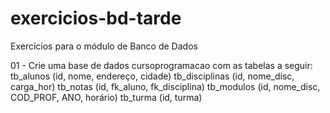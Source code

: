 # exercicios-bd-tarde
Exercícios para o módulo de Banco de Dados

01 - Crie uma base de dados cursoprogramacao com as tabelas a seguir:
tb_alunos (id, nome, endereço, cidade)
tb_disciplinas (id, nome_disc, carga_hor)
tb_notas (id, fk_aluno, fk_disciplina)
tb_modulos (id, nome_disc, COD_PROF, ANO, horário)
tb_turma (id, turma)
